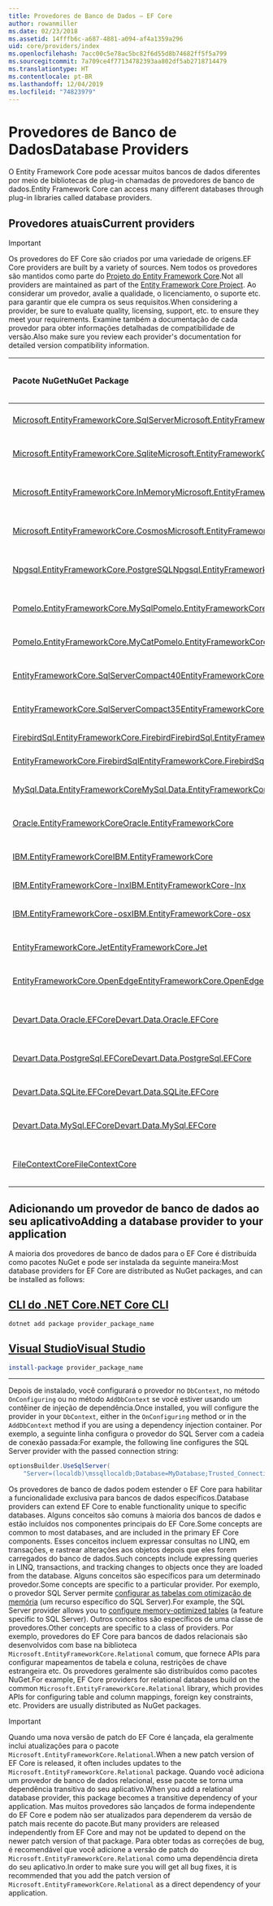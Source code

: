 ```yaml
---
title: Provedores de Banco de Dados – EF Core
author: rowanmiller
ms.date: 02/23/2018
ms.assetid: 14fffb6c-a687-4881-a094-af4a1359a296
uid: core/providers/index
ms.openlocfilehash: 7acc00c5e78ac5bc82f6d55d8b74682ff5f5a799
ms.sourcegitcommit: 7a709ce4f77134782393aa802df5ab2718714479
ms.translationtype: HT
ms.contentlocale: pt-BR
ms.lasthandoff: 12/04/2019
ms.locfileid: "74823979"
---
```

# <a name="database-providers"></a><span data-ttu-id="7b15c-102">Provedores de Banco de Dados</span><span class="sxs-lookup"><span data-stu-id="7b15c-102">Database Providers</span></span>

<span data-ttu-id="7b15c-103">O Entity Framework Core pode acessar muitos bancos de dados diferentes por meio de bibliotecas de plug-in chamadas de provedores de banco de dados.</span><span class="sxs-lookup"><span data-stu-id="7b15c-103">Entity Framework Core can access many different databases through plug-in libraries called database providers.</span></span>

## <a name="current-providers"></a><span data-ttu-id="7b15c-104">Provedores atuais</span><span class="sxs-lookup"><span data-stu-id="7b15c-104">Current providers</span></span>

> [!IMPORTANT]  
> <span data-ttu-id="7b15c-105">Os provedores do EF Core são criados por uma variedade de origens.</span><span class="sxs-lookup"><span data-stu-id="7b15c-105">EF Core providers are built by a variety of sources.</span></span> <span data-ttu-id="7b15c-106">Nem todos os provedores são mantidos como parte do [Projeto do Entity Framework Core](https://github.com/aspnet/EntityFrameworkCore).</span><span class="sxs-lookup"><span data-stu-id="7b15c-106">Not all providers are maintained as part of the [Entity Framework Core Project](https://github.com/aspnet/EntityFrameworkCore).</span></span> <span data-ttu-id="7b15c-107">Ao considerar um provedor, avalie a qualidade, o licenciamento, o suporte etc. para garantir que ele cumpra os seus requisitos.</span><span class="sxs-lookup"><span data-stu-id="7b15c-107">When considering a provider, be sure to evaluate quality, licensing, support, etc. to ensure they meet your requirements.</span></span> <span data-ttu-id="7b15c-108">Examine também a documentação de cada provedor para obter informações detalhadas de compatibilidade de versão.</span><span class="sxs-lookup"><span data-stu-id="7b15c-108">Also make sure you review each provider's documentation for detailed version compatibility information.</span></span>

| <span data-ttu-id="7b15c-109">Pacote NuGet</span><span class="sxs-lookup"><span data-stu-id="7b15c-109">NuGet Package</span></span>                                                                                                        | <span data-ttu-id="7b15c-110">Mecanismos de banco de dados com suporte</span><span class="sxs-lookup"><span data-stu-id="7b15c-110">Supported database engines</span></span> | <span data-ttu-id="7b15c-111">Mantenedor / fornecedor</span><span class="sxs-lookup"><span data-stu-id="7b15c-111">Maintainer / Vendor</span></span>                                                           | <span data-ttu-id="7b15c-112">Notas / requisitos</span><span class="sxs-lookup"><span data-stu-id="7b15c-112">Notes / Requirements</span></span> | <span data-ttu-id="7b15c-113">Links úteis</span><span class="sxs-lookup"><span data-stu-id="7b15c-113">Useful links</span></span>                                                                                                                                                                                       |
|:---------------------------------------------------------------------------------------------------------------------|:---------------------------|:------------------------------------------------------------------------------|:---------------------|:---------------------------------------------------------------------------------------------------------------------------------------------------------------------------------------------------|
| [<span data-ttu-id="7b15c-114">Microsoft.EntityFrameworkCore.SqlServer</span><span class="sxs-lookup"><span data-stu-id="7b15c-114">Microsoft.EntityFrameworkCore.SqlServer</span></span>](https://www.nuget.org/packages/Microsoft.EntityFrameworkCore.SqlServer)    | <span data-ttu-id="7b15c-115">SQL Server 2012 em diante</span><span class="sxs-lookup"><span data-stu-id="7b15c-115">SQL Server 2012 onwards</span></span>    | <span data-ttu-id="7b15c-116">[Projeto EF Core](https://github.com/aspnet/EntityFrameworkCore/) (Microsoft)</span><span class="sxs-lookup"><span data-stu-id="7b15c-116">[EF Core Project](https://github.com/aspnet/EntityFrameworkCore/) (Microsoft)</span></span> |                      | [<span data-ttu-id="7b15c-117">docs</span><span class="sxs-lookup"><span data-stu-id="7b15c-117">docs</span></span>](xref:core/providers/sql-server/index)                                                                                                                                                       |
| [<span data-ttu-id="7b15c-118">Microsoft.EntityFrameworkCore.Sqlite</span><span class="sxs-lookup"><span data-stu-id="7b15c-118">Microsoft.EntityFrameworkCore.Sqlite</span></span>](https://www.nuget.org/packages/Microsoft.EntityFrameworkCore.Sqlite)          | <span data-ttu-id="7b15c-119">SQLite 3.7 em diante</span><span class="sxs-lookup"><span data-stu-id="7b15c-119">SQLite 3.7 onwards</span></span>         | <span data-ttu-id="7b15c-120">[Projeto EF Core](https://github.com/aspnet/EntityFrameworkCore/) (Microsoft)</span><span class="sxs-lookup"><span data-stu-id="7b15c-120">[EF Core Project](https://github.com/aspnet/EntityFrameworkCore/) (Microsoft)</span></span> |                      | [<span data-ttu-id="7b15c-121">docs</span><span class="sxs-lookup"><span data-stu-id="7b15c-121">docs</span></span>](xref:core/providers/sqlite/index)                                                                                                                                                           |
| [<span data-ttu-id="7b15c-122">Microsoft.EntityFrameworkCore.InMemory</span><span class="sxs-lookup"><span data-stu-id="7b15c-122">Microsoft.EntityFrameworkCore.InMemory</span></span>](https://www.nuget.org/packages/Microsoft.EntityFrameworkCore.InMemory)      | <span data-ttu-id="7b15c-123">Banco de dados em memória do EF Core</span><span class="sxs-lookup"><span data-stu-id="7b15c-123">EF Core in-memory database</span></span> | <span data-ttu-id="7b15c-124">[Projeto EF Core](https://github.com/aspnet/EntityFrameworkCore/) (Microsoft)</span><span class="sxs-lookup"><span data-stu-id="7b15c-124">[EF Core Project](https://github.com/aspnet/EntityFrameworkCore/) (Microsoft)</span></span> | <span data-ttu-id="7b15c-125">Somente para teste</span><span class="sxs-lookup"><span data-stu-id="7b15c-125">For testing only</span></span>     | [<span data-ttu-id="7b15c-126">docs</span><span class="sxs-lookup"><span data-stu-id="7b15c-126">docs</span></span>](xref:core/providers/in-memory/index)                                                                                                                                                        |
| [<span data-ttu-id="7b15c-127">Microsoft.EntityFrameworkCore.Cosmos</span><span class="sxs-lookup"><span data-stu-id="7b15c-127">Microsoft.EntityFrameworkCore.Cosmos</span></span>](https://www.nuget.org/packages/Microsoft.EntityFrameworkCore.Cosmos)          | <span data-ttu-id="7b15c-128">API do SQL do Azure Cosmos DB</span><span class="sxs-lookup"><span data-stu-id="7b15c-128">Azure Cosmos DB SQL API</span></span>    | <span data-ttu-id="7b15c-129">[Projeto EF Core](https://github.com/aspnet/EntityFrameworkCore/) (Microsoft)</span><span class="sxs-lookup"><span data-stu-id="7b15c-129">[EF Core Project](https://github.com/aspnet/EntityFrameworkCore/) (Microsoft)</span></span> |                      | [<span data-ttu-id="7b15c-130">docs</span><span class="sxs-lookup"><span data-stu-id="7b15c-130">docs</span></span>](xref:core/providers/cosmos/index)                                                                                                                                                           |
| [<span data-ttu-id="7b15c-131">Npgsql.EntityFrameworkCore.PostgreSQL</span><span class="sxs-lookup"><span data-stu-id="7b15c-131">Npgsql.EntityFrameworkCore.PostgreSQL</span></span>](https://www.nuget.org/packages/Npgsql.EntityFrameworkCore.PostgreSQL)        | <span data-ttu-id="7b15c-132">PostgreSQL</span><span class="sxs-lookup"><span data-stu-id="7b15c-132">PostgreSQL</span></span>                 | [<span data-ttu-id="7b15c-133">Equipe de desenvolvimento do Npgsql</span><span class="sxs-lookup"><span data-stu-id="7b15c-133">Npgsql Development Team</span></span>](https://github.com/npgsql)                          |                      | [<span data-ttu-id="7b15c-134">docs</span><span class="sxs-lookup"><span data-stu-id="7b15c-134">docs</span></span>](https://www.npgsql.org/efcore/index.html)                                                                                                                                                   |
| [<span data-ttu-id="7b15c-135">Pomelo.EntityFrameworkCore.MySql</span><span class="sxs-lookup"><span data-stu-id="7b15c-135">Pomelo.EntityFrameworkCore.MySql</span></span>](https://www.nuget.org/packages/Pomelo.EntityFrameworkCore.MySql)                  | <span data-ttu-id="7b15c-136">MySQL, MariaDB</span><span class="sxs-lookup"><span data-stu-id="7b15c-136">MySQL, MariaDB</span></span>             | [<span data-ttu-id="7b15c-137">Pomelo Foundation Project</span><span class="sxs-lookup"><span data-stu-id="7b15c-137">Pomelo Foundation Project</span></span>](https://github.com/PomeloFoundation)              |                      | [<span data-ttu-id="7b15c-138">Leiame</span><span class="sxs-lookup"><span data-stu-id="7b15c-138">readme</span></span>](https://github.com/PomeloFoundation/Pomelo.EntityFrameworkCore.MySql/blob/master/README.md)                                                                                               |
| [<span data-ttu-id="7b15c-139">Pomelo.EntityFrameworkCore.MyCat</span><span class="sxs-lookup"><span data-stu-id="7b15c-139">Pomelo.EntityFrameworkCore.MyCat</span></span>](https://www.nuget.org/packages/Pomelo.EntityFrameworkCore.MyCat)                  | <span data-ttu-id="7b15c-140">Servidor MyCAT</span><span class="sxs-lookup"><span data-stu-id="7b15c-140">MyCAT Server</span></span>               | [<span data-ttu-id="7b15c-141">Pomelo Foundation Project</span><span class="sxs-lookup"><span data-stu-id="7b15c-141">Pomelo Foundation Project</span></span>](https://github.com/PomeloFoundation)              | <span data-ttu-id="7b15c-142">Somente pré-lançamento</span><span class="sxs-lookup"><span data-stu-id="7b15c-142">Prerelease only</span></span>      | [<span data-ttu-id="7b15c-143">Leiame</span><span class="sxs-lookup"><span data-stu-id="7b15c-143">readme</span></span>](https://github.com/PomeloFoundation/Pomelo.EntityFrameworkCore.MyCat/blob/master/README.md)                                                                                               |
| [<span data-ttu-id="7b15c-144">EntityFrameworkCore.SqlServerCompact40</span><span class="sxs-lookup"><span data-stu-id="7b15c-144">EntityFrameworkCore.SqlServerCompact40</span></span>](https://www.nuget.org/packages/EntityFrameworkCore.SqlServerCompact40)      | <span data-ttu-id="7b15c-145">SQL Server Compact 4.0</span><span class="sxs-lookup"><span data-stu-id="7b15c-145">SQL Server Compact 4.0</span></span>     | [<span data-ttu-id="7b15c-146">Erik Ejlskov Jensen</span><span class="sxs-lookup"><span data-stu-id="7b15c-146">Erik Ejlskov Jensen</span></span>](https://github.com/ErikEJ/)                             | <span data-ttu-id="7b15c-147">.NET Framework</span><span class="sxs-lookup"><span data-stu-id="7b15c-147">.NET Framework</span></span>       | [<span data-ttu-id="7b15c-148">wiki</span><span class="sxs-lookup"><span data-stu-id="7b15c-148">wiki</span></span>](https://github.com/ErikEJ/EntityFramework.SqlServerCompact/wiki/Using-EF-Core-with-SQL-Server-Compact-in-Traditional-.NET-Applications)                                                     |
| [<span data-ttu-id="7b15c-149">EntityFrameworkCore.SqlServerCompact35</span><span class="sxs-lookup"><span data-stu-id="7b15c-149">EntityFrameworkCore.SqlServerCompact35</span></span>](https://www.nuget.org/packages/EntityFrameworkCore.SqlServerCompact35)      | <span data-ttu-id="7b15c-150">SQL Server Compact 3,5</span><span class="sxs-lookup"><span data-stu-id="7b15c-150">SQL Server Compact 3.5</span></span>     | [<span data-ttu-id="7b15c-151">Erik Ejlskov Jensen</span><span class="sxs-lookup"><span data-stu-id="7b15c-151">Erik Ejlskov Jensen</span></span>](https://github.com/ErikEJ/)                             | <span data-ttu-id="7b15c-152">.NET Framework</span><span class="sxs-lookup"><span data-stu-id="7b15c-152">.NET Framework</span></span>       | [<span data-ttu-id="7b15c-153">wiki</span><span class="sxs-lookup"><span data-stu-id="7b15c-153">wiki</span></span>](https://github.com/ErikEJ/EntityFramework.SqlServerCompact/wiki/Using-EF-Core-with-SQL-Server-Compact-in-Traditional-.NET-Applications)                                                     |
| [<span data-ttu-id="7b15c-154">FirebirdSql.EntityFrameworkCore.Firebird</span><span class="sxs-lookup"><span data-stu-id="7b15c-154">FirebirdSql.EntityFrameworkCore.Firebird</span></span>](https://www.nuget.org/packages/FirebirdSql.EntityFrameworkCore.Firebird/) | <span data-ttu-id="7b15c-155">Firebird 2.5 e 3.x</span><span class="sxs-lookup"><span data-stu-id="7b15c-155">Firebird 2.5 and 3.x</span></span>       | [<span data-ttu-id="7b15c-156">Jiří Činčura</span><span class="sxs-lookup"><span data-stu-id="7b15c-156">Jiří Činčura</span></span>](https://github.com/cincuranet)                                 |                      | [<span data-ttu-id="7b15c-157">docs</span><span class="sxs-lookup"><span data-stu-id="7b15c-157">docs</span></span>](https://github.com/cincuranet/FirebirdSql.Data.FirebirdClient/blob/master/Provider/docs/entity-framework-core.md)                                                                           |
| [<span data-ttu-id="7b15c-158">EntityFrameworkCore.FirebirdSql</span><span class="sxs-lookup"><span data-stu-id="7b15c-158">EntityFrameworkCore.FirebirdSql</span></span>](https://www.nuget.org/packages/EntityFrameworkCore.FirebirdSql/)                   | <span data-ttu-id="7b15c-159">Firebird 2.5 e 3.x</span><span class="sxs-lookup"><span data-stu-id="7b15c-159">Firebird 2.5 and 3.x</span></span>       | [<span data-ttu-id="7b15c-160">Rafael Almeida</span><span class="sxs-lookup"><span data-stu-id="7b15c-160">Rafael Almeida</span></span>](https://github.com/ralmsdeveloper)                           |                      | [<span data-ttu-id="7b15c-161">wiki</span><span class="sxs-lookup"><span data-stu-id="7b15c-161">wiki</span></span>](https://github.com/ralmsdeveloper/EntityFrameworkCore.FirebirdSQL/wiki)                                                                                                                     |
| [<span data-ttu-id="7b15c-162">MySql.Data.EntityFrameworkCore</span><span class="sxs-lookup"><span data-stu-id="7b15c-162">MySql.Data.EntityFrameworkCore</span></span>](https://www.nuget.org/packages/MySql.Data.EntityFrameworkCore)                      | <span data-ttu-id="7b15c-163">MySQL</span><span class="sxs-lookup"><span data-stu-id="7b15c-163">MySQL</span></span>                      | <span data-ttu-id="7b15c-164">[Projeto MySQL](https://dev.mysql.com) (Oracle)</span><span class="sxs-lookup"><span data-stu-id="7b15c-164">[MySQL project](https://dev.mysql.com) (Oracle)</span></span>                               |                      | [<span data-ttu-id="7b15c-165">docs</span><span class="sxs-lookup"><span data-stu-id="7b15c-165">docs</span></span>](https://dev.mysql.com/doc/connector-net/en/connector-net-entityframework-core.html)                                                                                                         |
| [<span data-ttu-id="7b15c-166">Oracle.EntityFrameworkCore</span><span class="sxs-lookup"><span data-stu-id="7b15c-166">Oracle.EntityFrameworkCore</span></span>](https://www.nuget.org/packages/Oracle.EntityFrameworkCore/)                             | <span data-ttu-id="7b15c-167">Oracle Database 11.2 em diante</span><span class="sxs-lookup"><span data-stu-id="7b15c-167">Oracle DB 11.2 onwards</span></span>     | [<span data-ttu-id="7b15c-168">Oracle</span><span class="sxs-lookup"><span data-stu-id="7b15c-168">Oracle</span></span>](https://www.oracle.com/technetwork/topics/dotnet/)                   | <span data-ttu-id="7b15c-169">Pré-lançamento</span><span class="sxs-lookup"><span data-stu-id="7b15c-169">Prerelease</span></span>           | [<span data-ttu-id="7b15c-170">site</span><span class="sxs-lookup"><span data-stu-id="7b15c-170">website</span></span>](https://www.oracle.com/technetwork/topics/dotnet/)                                                                                                                                       |
| [<span data-ttu-id="7b15c-171">IBM.EntityFrameworkCore</span><span class="sxs-lookup"><span data-stu-id="7b15c-171">IBM.EntityFrameworkCore</span></span>](https://www.nuget.org/packages/IBM.EntityFrameworkCore)                                    | <span data-ttu-id="7b15c-172">Db2, Informix</span><span class="sxs-lookup"><span data-stu-id="7b15c-172">Db2, Informix</span></span>              | [<span data-ttu-id="7b15c-173">IBM</span><span class="sxs-lookup"><span data-stu-id="7b15c-173">IBM</span></span>](https://ibm.com)                                                        | <span data-ttu-id="7b15c-174">Versão do Windows</span><span class="sxs-lookup"><span data-stu-id="7b15c-174">Windows version</span></span>      | [<span data-ttu-id="7b15c-175">blog</span><span class="sxs-lookup"><span data-stu-id="7b15c-175">blog</span></span>](https://www.ibm.com/developerworks/community/blogs/96960515-2ea1-4391-8170-b0515d08e4da/entry/Creating_Entity_Data_Model_using_IBM_Data_Server_providers_for_Entity_Framework_Core?lang=en) |
| [<span data-ttu-id="7b15c-176">IBM.EntityFrameworkCore-lnx</span><span class="sxs-lookup"><span data-stu-id="7b15c-176">IBM.EntityFrameworkCore-lnx</span></span>](https://www.nuget.org/packages/IBM.EntityFrameworkCore-lnx)                            | <span data-ttu-id="7b15c-177">Db2, Informix</span><span class="sxs-lookup"><span data-stu-id="7b15c-177">Db2, Informix</span></span>              | [<span data-ttu-id="7b15c-178">IBM</span><span class="sxs-lookup"><span data-stu-id="7b15c-178">IBM</span></span>](https://ibm.com)                                                        | <span data-ttu-id="7b15c-179">Versão do Linux</span><span class="sxs-lookup"><span data-stu-id="7b15c-179">Linux version</span></span>        | [<span data-ttu-id="7b15c-180">blog</span><span class="sxs-lookup"><span data-stu-id="7b15c-180">blog</span></span>](https://www.ibm.com/developerworks/community/blogs/96960515-2ea1-4391-8170-b0515d08e4da/entry/Creating_Entity_Data_Model_using_IBM_Data_Server_providers_for_Entity_Framework_Core?lang=en) |
| [<span data-ttu-id="7b15c-181">IBM.EntityFrameworkCore-osx</span><span class="sxs-lookup"><span data-stu-id="7b15c-181">IBM.EntityFrameworkCore-osx</span></span>](https://www.nuget.org/packages/IBM.EntityFrameworkCore-osx)                            | <span data-ttu-id="7b15c-182">Db2, Informix</span><span class="sxs-lookup"><span data-stu-id="7b15c-182">Db2, Informix</span></span>              | [<span data-ttu-id="7b15c-183">IBM</span><span class="sxs-lookup"><span data-stu-id="7b15c-183">IBM</span></span>](https://ibm.com)                                                        | <span data-ttu-id="7b15c-184">Versão do macOS</span><span class="sxs-lookup"><span data-stu-id="7b15c-184">macOS version</span></span>        | [<span data-ttu-id="7b15c-185">blog</span><span class="sxs-lookup"><span data-stu-id="7b15c-185">blog</span></span>](https://www.ibm.com/developerworks/community/blogs/96960515-2ea1-4391-8170-b0515d08e4da/entry/Creating_Entity_Data_Model_using_IBM_Data_Server_providers_for_Entity_Framework_Core?lang=en) |
| [<span data-ttu-id="7b15c-186">EntityFrameworkCore.Jet</span><span class="sxs-lookup"><span data-stu-id="7b15c-186">EntityFrameworkCore.Jet</span></span>](https://www.nuget.org/packages/EntityFrameworkCore.Jet/)                                   | <span data-ttu-id="7b15c-187">Arquivos do Microsoft Access</span><span class="sxs-lookup"><span data-stu-id="7b15c-187">Microsoft Access files</span></span>     | [<span data-ttu-id="7b15c-188">Bubi</span><span class="sxs-lookup"><span data-stu-id="7b15c-188">Bubi</span></span>](https://github.com/bubibubi)                                           | <span data-ttu-id="7b15c-189">.NET Framework</span><span class="sxs-lookup"><span data-stu-id="7b15c-189">.NET Framework</span></span>       | [<span data-ttu-id="7b15c-190">Leiame</span><span class="sxs-lookup"><span data-stu-id="7b15c-190">readme</span></span>](https://github.com/bubibubi/EntityFrameworkCore.Jet/blob/master/docs/README.md)                                                                                                           |
| [<span data-ttu-id="7b15c-191">EntityFrameworkCore.OpenEdge</span><span class="sxs-lookup"><span data-stu-id="7b15c-191">EntityFrameworkCore.OpenEdge</span></span>](https://www.nuget.org/packages/EntityFrameworkCore.OpenEdge/)                         | <span data-ttu-id="7b15c-192">Progress OpenEdge</span><span class="sxs-lookup"><span data-stu-id="7b15c-192">Progress OpenEdge</span></span>          | [<span data-ttu-id="7b15c-193">Alex Wiese</span><span class="sxs-lookup"><span data-stu-id="7b15c-193">Alex Wiese</span></span>](https://github.com/alexwiese)                                    |                      | [<span data-ttu-id="7b15c-194">Leiame</span><span class="sxs-lookup"><span data-stu-id="7b15c-194">readme</span></span>](https://github.com/alexwiese/EntityFrameworkCore.OpenEdge/blob/master/README.md)                                                                                                          |
| [<span data-ttu-id="7b15c-195">Devart.Data.Oracle.EFCore</span><span class="sxs-lookup"><span data-stu-id="7b15c-195">Devart.Data.Oracle.EFCore</span></span>](https://www.nuget.org/packages/Devart.Data.Oracle.EFCore/)                               | <span data-ttu-id="7b15c-196">Oracle Database 9.2.0.4 em diante</span><span class="sxs-lookup"><span data-stu-id="7b15c-196">Oracle DB 9.2.0.4 onwards</span></span>  | [<span data-ttu-id="7b15c-197">DevArt</span><span class="sxs-lookup"><span data-stu-id="7b15c-197">DevArt</span></span>](https://www.devart.com/)                                             | <span data-ttu-id="7b15c-198">Pago</span><span class="sxs-lookup"><span data-stu-id="7b15c-198">Paid</span></span>                 | [<span data-ttu-id="7b15c-199">docs</span><span class="sxs-lookup"><span data-stu-id="7b15c-199">docs</span></span>](https://www.devart.com/dotconnect/oracle/docs/)                                                                                                                                             |
| [<span data-ttu-id="7b15c-200">Devart.Data.PostgreSql.EFCore</span><span class="sxs-lookup"><span data-stu-id="7b15c-200">Devart.Data.PostgreSql.EFCore</span></span>](https://www.nuget.org/packages/Devart.Data.PostgreSql.EFCore/)                       | <span data-ttu-id="7b15c-201">PostgreSQL 8.0 em diante</span><span class="sxs-lookup"><span data-stu-id="7b15c-201">PostgreSQL 8.0 onwards</span></span>     | [<span data-ttu-id="7b15c-202">DevArt</span><span class="sxs-lookup"><span data-stu-id="7b15c-202">DevArt</span></span>](https://www.devart.com/)                                             | <span data-ttu-id="7b15c-203">Pago</span><span class="sxs-lookup"><span data-stu-id="7b15c-203">Paid</span></span>                 | [<span data-ttu-id="7b15c-204">docs</span><span class="sxs-lookup"><span data-stu-id="7b15c-204">docs</span></span>](https://www.devart.com/dotconnect/postgresql/docs/)                                                                                                                                         |
| [<span data-ttu-id="7b15c-205">Devart.Data.SQLite.EFCore</span><span class="sxs-lookup"><span data-stu-id="7b15c-205">Devart.Data.SQLite.EFCore</span></span>](https://www.nuget.org/packages/Devart.Data.SQLite.EFCore/)                               | <span data-ttu-id="7b15c-206">SQLite 3 em diante</span><span class="sxs-lookup"><span data-stu-id="7b15c-206">SQLite 3 onwards</span></span>           | [<span data-ttu-id="7b15c-207">DevArt</span><span class="sxs-lookup"><span data-stu-id="7b15c-207">DevArt</span></span>](https://www.devart.com/)                                             | <span data-ttu-id="7b15c-208">Pago</span><span class="sxs-lookup"><span data-stu-id="7b15c-208">Paid</span></span>                 | [<span data-ttu-id="7b15c-209">docs</span><span class="sxs-lookup"><span data-stu-id="7b15c-209">docs</span></span>](https://www.devart.com/dotconnect/sqlite/docs/)                                                                                                                                             |
| [<span data-ttu-id="7b15c-210">Devart.Data.MySql.EFCore</span><span class="sxs-lookup"><span data-stu-id="7b15c-210">Devart.Data.MySql.EFCore</span></span>](https://www.nuget.org/packages/Devart.Data.MySql.EFCore/)                                 | <span data-ttu-id="7b15c-211">MySQL 5 em diante</span><span class="sxs-lookup"><span data-stu-id="7b15c-211">MySQL 5 onwards</span></span>            | [<span data-ttu-id="7b15c-212">DevArt</span><span class="sxs-lookup"><span data-stu-id="7b15c-212">DevArt</span></span>](https://www.devart.com/)                                             | <span data-ttu-id="7b15c-213">Pago</span><span class="sxs-lookup"><span data-stu-id="7b15c-213">Paid</span></span>                 | [<span data-ttu-id="7b15c-214">docs</span><span class="sxs-lookup"><span data-stu-id="7b15c-214">docs</span></span>](https://www.devart.com/dotconnect/mysql/docs/)                                                                                                                                              |
| [<span data-ttu-id="7b15c-215">FileContextCore</span><span class="sxs-lookup"><span data-stu-id="7b15c-215">FileContextCore</span></span>](https://www.nuget.org/packages/FileContextCore/)                                 | <span data-ttu-id="7b15c-216">Armazena dados em arquivos</span><span class="sxs-lookup"><span data-stu-id="7b15c-216">Stores data in files</span></span>            | [<span data-ttu-id="7b15c-217">Morris Janatzek</span><span class="sxs-lookup"><span data-stu-id="7b15c-217">Morris Janatzek</span></span>](https://github.com/morrisjdev)                                             | <span data-ttu-id="7b15c-218">Para fins de desenvolvimento</span><span class="sxs-lookup"><span data-stu-id="7b15c-218">For development purposes</span></span>                 | [<span data-ttu-id="7b15c-219">Leiame</span><span class="sxs-lookup"><span data-stu-id="7b15c-219">readme</span></span>](https://github.com/morrisjdev/FileContextCore/blob/master/README.md)                                                                                                                                              |

## <a name="adding-a-database-provider-to-your-application"></a><span data-ttu-id="7b15c-220">Adicionando um provedor de banco de dados ao seu aplicativo</span><span class="sxs-lookup"><span data-stu-id="7b15c-220">Adding a database provider to your application</span></span>

<span data-ttu-id="7b15c-221">A maioria dos provedores de banco de dados para o EF Core é distribuída como pacotes NuGet e pode ser instalada da seguinte maneira:</span><span class="sxs-lookup"><span data-stu-id="7b15c-221">Most database providers for EF Core are distributed as NuGet packages, and can be installed as follows:</span></span>

## <a name="net-core-clitabdotnet-core-cli"></a>[<span data-ttu-id="7b15c-222">CLI do .NET Core</span><span class="sxs-lookup"><span data-stu-id="7b15c-222">.NET Core CLI</span></span>](#tab/dotnet-core-cli)

```dotnetcli
dotnet add package provider_package_name
```

## <a name="visual-studiotabvs"></a>[<span data-ttu-id="7b15c-223">Visual Studio</span><span class="sxs-lookup"><span data-stu-id="7b15c-223">Visual Studio</span></span>](#tab/vs)

``` powershell
install-package provider_package_name
```

***

<span data-ttu-id="7b15c-224">Depois de instalado, você configurará o provedor no `DbContext`, no método `OnConfiguring` ou no método `AddDbContext` se você estiver usando um contêiner de injeção de dependência.</span><span class="sxs-lookup"><span data-stu-id="7b15c-224">Once installed, you will configure the provider in your `DbContext`, either in the `OnConfiguring` method or in the `AddDbContext` method if you are using a dependency injection container.</span></span>
<span data-ttu-id="7b15c-225">Por exemplo, a seguinte linha configura o provedor do SQL Server com a cadeia de conexão passada:</span><span class="sxs-lookup"><span data-stu-id="7b15c-225">For example, the following line configures the SQL Server provider with the passed connection string:</span></span>

``` csharp
optionsBuilder.UseSqlServer(
    "Server=(localdb)\mssqllocaldb;Database=MyDatabase;Trusted_Connection=True;");
```  

<span data-ttu-id="7b15c-226">Os provedores de banco de dados podem estender o EF Core para habilitar a funcionalidade exclusiva para bancos de dados específicos.</span><span class="sxs-lookup"><span data-stu-id="7b15c-226">Database providers can extend EF Core to enable functionality unique to specific databases.</span></span>
<span data-ttu-id="7b15c-227">Alguns conceitos são comuns à maioria dos bancos de dados e estão incluídos nos componentes principais do EF Core.</span><span class="sxs-lookup"><span data-stu-id="7b15c-227">Some concepts are common to most databases, and are included in the primary EF Core components.</span></span>
<span data-ttu-id="7b15c-228">Esses conceitos incluem expressar consultas no LINQ, em transações, e rastrear alterações aos objetos depois que eles forem carregados do banco de dados.</span><span class="sxs-lookup"><span data-stu-id="7b15c-228">Such concepts include expressing queries in LINQ, transactions, and tracking changes to objects once they are loaded from the database.</span></span>
<span data-ttu-id="7b15c-229">Alguns conceitos são específicos para um determinado provedor.</span><span class="sxs-lookup"><span data-stu-id="7b15c-229">Some concepts are specific to a particular provider.</span></span>
<span data-ttu-id="7b15c-230">Por exemplo, o provedor SQL Server permite [configurar as tabelas com otimização de memória](xref:core/providers/sql-server/memory-optimized-tables) (um recurso específico do SQL Server).</span><span class="sxs-lookup"><span data-stu-id="7b15c-230">For example, the SQL Server provider allows you to [configure memory-optimized tables](xref:core/providers/sql-server/memory-optimized-tables) (a feature specific to SQL Server).</span></span>
<span data-ttu-id="7b15c-231">Outros conceitos são específicos de uma classe de provedores.</span><span class="sxs-lookup"><span data-stu-id="7b15c-231">Other concepts are specific to a class of providers.</span></span>
<span data-ttu-id="7b15c-232">Por exemplo, provedores do EF Core para bancos de dados relacionais são desenvolvidos com base na biblioteca `Microsoft.EntityFrameworkCore.Relational` comum, que fornece APIs para configurar mapeamentos de tabela e coluna, restrições de chave estrangeira etc. Os provedores geralmente são distribuídos como pacotes NuGet.</span><span class="sxs-lookup"><span data-stu-id="7b15c-232">For example, EF Core providers for relational databases build on the common `Microsoft.EntityFrameworkCore.Relational` library, which provides APIs for configuring table and column mappings, foreign key constraints, etc. Providers are usually distributed as NuGet packages.</span></span>

> [!IMPORTANT]  
> <span data-ttu-id="7b15c-233">Quando uma nova versão de patch do EF Core é lançada, ela geralmente inclui atualizações para o pacote `Microsoft.EntityFrameworkCore.Relational`.</span><span class="sxs-lookup"><span data-stu-id="7b15c-233">When a new patch version of EF Core is released, it often includes updates to the `Microsoft.EntityFrameworkCore.Relational` package.</span></span>
> <span data-ttu-id="7b15c-234">Quando você adiciona um provedor de banco de dados relacional, esse pacote se torna uma dependência transitiva do seu aplicativo.</span><span class="sxs-lookup"><span data-stu-id="7b15c-234">When you add a relational database provider, this package becomes a transitive dependency of your application.</span></span>
> <span data-ttu-id="7b15c-235">Mas muitos provedores são lançados de forma independente do EF Core e podem não ser atualizados para dependerem da versão de patch mais recente do pacote.</span><span class="sxs-lookup"><span data-stu-id="7b15c-235">But many providers are released independently from EF Core and may not be updated to depend on the newer patch version of that package.</span></span>
> <span data-ttu-id="7b15c-236">Para obter todas as correções de bug, é recomendável que você adicione a versão de patch do `Microsoft.EntityFrameworkCore.Relational` como uma dependência direta do seu aplicativo.</span><span class="sxs-lookup"><span data-stu-id="7b15c-236">In order to make sure you will get all bug fixes, it is recommended that you add the patch version of `Microsoft.EntityFrameworkCore.Relational` as a direct dependency of your application.</span></span>

